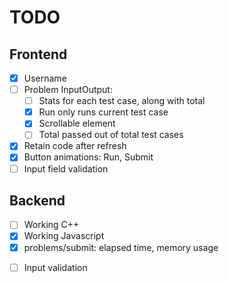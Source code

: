 # TODO

## Frontend

- [x] Username
- [ ] Problem InputOutput:
  - [ ] Stats for each test case, along with total
  - [x] Run only runs current test case
  - [x] Scrollable element
  - [ ] Total passed out of total test cases
- [x] Retain code after refresh
- [x] Button animations: Run, Submit
- [ ] Input field validation

## Backend

- [ ] Working C++
- [x] Working Javascript
- [x] problems/submit: elapsed time, memory usage
<!-- - [ ] problems/run: all test cases + custom case -->
- [ ] Input validation
